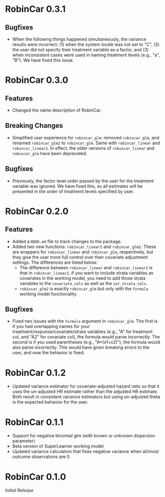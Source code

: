 # RobinCar 0.3.1

## Bugfixes

* When the following things happened simultaneously, the variance results were incorrect: (1) when the system locale was not set to "C", (2) the user did not specify their treatment variable as a factor, and (3) when inconsistent cases were used in naming treatment levels (e.g., "a", "B"). We have fixed this issue.

# RobinCar 0.3.0

## Features

* Changed the name description of RobinCar.

## Breaking Changes

* Simplified user experience for `robincar_glm`: removed `robincar_glm`,
and renamed `robincar_glm2` to `robincar_glm`. Same with `robincar_linear` and `robincar_linear2`. In effect,
the older versions of `robincar_linear` and `robincar_glm` have been deprecated.

## Bugfixes

* Previously, the factor level order passed by the user for the treatment variable was ignored. We have fixed this,
so all estimates will be presented in the order of treatment levels specified by user.

# RobinCar 0.2.0

## Features

* Added a `NEWS.md` file to track changes to the package.
* Added two new functions: `robincar_linear2` and `robincar_glm2`. These are wrappers for `robincar_linear` and `robincar_glm`, respectively, but they give the user more full control over their covariate adjustment settings. The differences are listed below:
  * The difference between `robincar_linear` and `robincar_linear2` is that in `robincar_linear2`, if you want to include strata variables as covariates in the working model, you need to add those strata variables to the `covariate_cols` as well as the `car_strata_cols`.
  * `robincar_glm2` is exactly `robincar_glm` but only with the `formula` working model functionality.

## Bugfixes

* Fixed two issues with the `formula` argument in `robincar_glm`. The first is if you had overlapping names for your treatment/response/covariate/strata variables (e.g., "A" for treatment col, and "A2" for covariate col), the formula would parse incorrectly. The second is if you used parentheses (e.g., "A*(x1+x2)"), the formula would also parse incorrectly. This would have given breaking errors to the user, and now the behavior is fixed.

# RobinCar 0.1.2

* Updated variance estimator for covariate-adjusted hazard ratio so that it uses the un-adjusted HR estimate rather than the adjusted HR estimate. Both result in consistent variance estimators but using un-adjusted theta is the expected behavior for the user.

# RobinCar 0.1.1

* Support for negative binomial glm (with known or unknown dispersion parameter)
* Beta version of SuperLearner working model
* Updated variance calculation that fixes negative variance when all/most outcome observations are 0

# RobinCar 0.1.0

*Initial Release*
